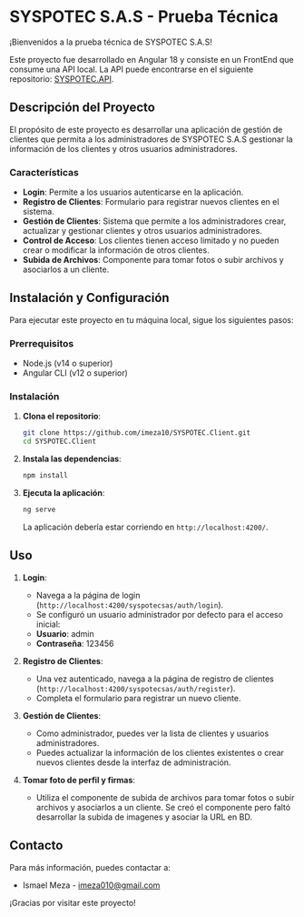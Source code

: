 # SYSPOTEC S.A.S - Prueba Técnica

¡Bienvenidos a la prueba técnica de SYSPOTEC S.A.S!

Este proyecto fue desarrollado en Angular 18 y consiste en un FrontEnd que consume una API local. La API puede encontrarse en el siguiente repositorio: [SYSPOTEC.API](https://github.com/imeza10/SYSPOTEC.API.git).

## Descripción del Proyecto

El propósito de este proyecto es desarrollar una aplicación de gestión de clientes que permita a los administradores de SYSPOTEC S.A.S gestionar la información de los clientes y otros usuarios administradores.

### Características

- **Login**: Permite a los usuarios autenticarse en la aplicación.
- **Registro de Clientes**: Formulario para registrar nuevos clientes en el sistema.
- **Gestión de Clientes**: Sistema que permite a los administradores crear, actualizar y gestionar clientes y otros usuarios administradores.
- **Control de Acceso**: Los clientes tienen acceso limitado y no pueden crear o modificar la información de otros clientes.
- **Subida de Archivos**: Componente para tomar fotos o subir archivos y asociarlos a un cliente.

## Instalación y Configuración

Para ejecutar este proyecto en tu máquina local, sigue los siguientes pasos:

### Prerrequisitos

- Node.js (v14 o superior)
- Angular CLI (v12 o superior)

### Instalación

1. **Clona el repositorio**:

    ```bash
    git clone https://github.com/imeza10/SYSPOTEC.Client.git
    cd SYSPOTEC.Client
    ```

2. **Instala las dependencias**:

    ```bash
    npm install
    ```

3. **Ejecuta la aplicación**:

    ```bash
    ng serve
    ```

    La aplicación debería estar corriendo en `http://localhost:4200/`.

## Uso

1. **Login**:
   - Navega a la página de login (`http://localhost:4200/syspotecsas/auth/login`). 
   - Se configuró un usuario administrador por defecto para el acceso inicial:
   - **Usuario**: admin
   - **Contraseña**: 123456

2. **Registro de Clientes**:
   - Una vez autenticado, navega a la página de registro de clientes (`http://localhost:4200/syspotecsas/auth/register`).
   - Completa el formulario para registrar un nuevo cliente.

3. **Gestión de Clientes**:
   - Como administrador, puedes ver la lista de clientes y usuarios administradores.
   - Puedes actualizar la información de los clientes existentes o crear nuevos clientes desde la interfaz de administración.

4. **Tomar foto de perfil y firmas**:
   - Utiliza el componente de subida de archivos para tomar fotos o subir archivos y asociarlos a un cliente. Se creó el componente pero faltó desarrollar la subida de imagenes y asociar la URL en BD.

## Contacto

Para más información, puedes contactar a:

- Ismael Meza - [imeza010@gmail.com](mailto:imeza010@gmail.com)

¡Gracias por visitar este proyecto!

